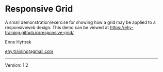 # Responsive Grid

A small demonstration/exercise for showing how a grid may be applied to a responsiveweb design.
This demo can be viewed at https://ehy-training.github.io/responsive-grid/

Enno Hyttrek

ehy.training@gmail.com

---

Version: 1.2
